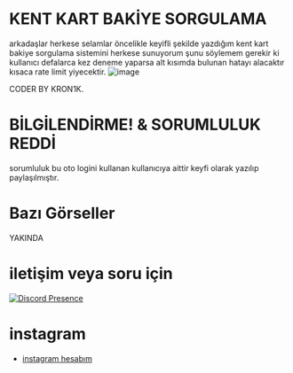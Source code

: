 # KENT KART BAKİYE SORGULAMA
arkadaşlar herkese selamlar öncelikle keyifli şekilde yazdığım kent kart bakiye sorgulama sistemini herkese sunuyorum şunu söylemem gerekir ki kullanıcı defalarca kez deneme yaparsa alt kısımda bulunan hatayı alacaktır kısaca rate limit yiyecektir.
![image](https://github.com/WEDALARISEWMEM/kent-kart-bakiye-sorgulama/assets/97955568/6c161649-d838-45bc-b98a-a35585bf65e8)



CODER BY KRON1K.



  
# BİLGİLENDİRME! & SORUMLULUK REDDİ
sorumluluk bu oto logini kullanan kullanıcıya aittir  keyfi olarak yazılıp paylaşılmıştır.


 # Bazı Görseller  
YAKINDA 





 # iletişim veya soru için

[![Discord Presence](https://lanyard.cnrad.dev/api/1108498175653859358)](https://discord.com/users/1108498175653859358)

 # instagram
- [instagram hesabım](https://www.instagram.com/kron1k.rat/)
